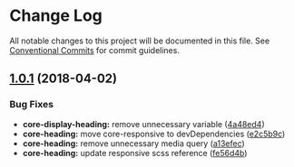 # Change Log

All notable changes to this project will be documented in this file.
See [Conventional Commits](https://conventionalcommits.org) for commit guidelines.

<a name="1.0.1"></a>
## [1.0.1](https://github.com/telusdigital/tds/compare/@tds/core-heading@1.0.0...@tds/core-heading@1.0.1) (2018-04-02)


### Bug Fixes

* **core-display-heading:** remove unnecessary variable ([4a48ed4](https://github.com/telusdigital/tds/commit/4a48ed4))
* **core-heading:** move core-responsive to devDependencies ([e2c5b9c](https://github.com/telusdigital/tds/commit/e2c5b9c))
* **core-heading:** remove unnecessary media query ([a13efec](https://github.com/telusdigital/tds/commit/a13efec))
* **core-heading:** update responsive scss reference ([fe56d4b](https://github.com/telusdigital/tds/commit/fe56d4b))
